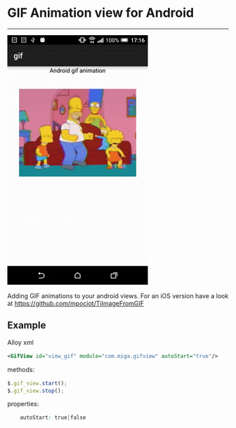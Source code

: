 # GIF Animation view for Android
---

![gif.gif](gif.gif)

Adding GIF animations to your android views. For an iOS version have a look at https://github.com/mpociot/TiImageFromGIF


## Example

Alloy xml

~~~xml
<GifView id="view_gif" module="com.miga.gifview" autoStart="true"/>
~~~

methods:

~~~javascript
$.gif_view.start();
$.gif_view.stop();
~~~

properties:

~~~css
    autoStart: true|false 
~~~
